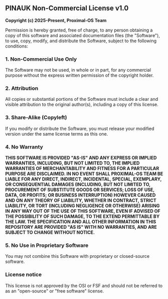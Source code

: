## **PINAUK Non-Commercial License v1.0**

**Copyright (c) 2025-Present, Proximal-OS Team**

Permission is hereby granted, free of charge, to any person obtaining a copy
of this software and associated documentation files (the "Software"), to use,
copy, modify, and distribute the Software, subject to the following conditions:

### 1. Non-Commercial Use Only  
   The Software may not be used, in whole or in part, for any commercial purpose
   without the express written permission of the copyright holder.

### 2. Attribution  
   All copies or substantial portions of the Software must include a clear and
   visible attribution to the original author(s), including a copy of this license.

### 3. Share-Alike (Copyleft)  
   If you modify or distribute the Software, you must release your modified
   version under the same license terms as this one.

### 4. No Warranty  
**THIS SOFTWARE IS PROVIDED "AS-IS" AND ANY EXPRESS OR IMPLIED WARRANTIES, INCLUDING, BUT NOT LIMITED TO, THE IMPLIED WARRANTIES OF MERCHANTABILITY AND FITNESS FOR A PARTICULAR PURPOSE ARE DISCLAIMED. IN NO EVENT SHALL PROXIMAL-OS TEAM BE LIABLE FOR ANY DIRECT, INDIRECT, INCIDENTAL, SPECIAL, EXEMPLARY, OR CONSEQUENTIAL DAMAGES (INCLUDING, BUT NOT LIMITED TO, PROCUREMENT OF SUBSTITUTE GOODS OR SERVICES; LOSS OF USE, DATA, OR PROFITS; OR BUSINESS INTERRUPTION) HOWEVER CAUSED AND ON ANY THEORY OF LIABILITY, WHETHER IN CONTRACT, STRICT LIABILITY, OR TORT (INCLUDING NEGLIGENCE OR OTHERWISE) ARISING IN ANY WAY OUT OF THE USE OF THIS SOFTWARE, EVEN IF ADVISED OF THE POSSIBILITY OF SUCH DAMAGE, TO THE EXTEND PERMITTABLE BY THE LAW. THE SPECIFICATION AND ALL OTHER INFORMATION IN THIS REPOSITORY ARE PROVIDED **"AS IS"** WITH **NO WARRANTIES**, AND ARE SUBJECT TO CHANGE **WITHOUT NOTICE**.**

### 5. No Use in Proprietary Software  
   You may not combine this Software with proprietary or closed-source software.

### License notice
This license is not approved by the OSI or FSF and should not be referred to as
an "open-source" or "free software" license.
